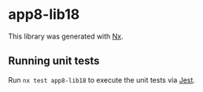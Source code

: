 # app8-lib18

This library was generated with [Nx](https://nx.dev).

## Running unit tests

Run `nx test app8-lib18` to execute the unit tests via [Jest](https://jestjs.io).
